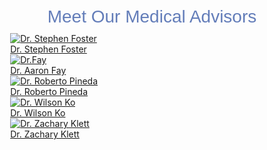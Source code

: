 
<div style="font-family: 'Raleway', sans-serif; color: #637db9; font-size: 200%; padding-top: 5%;">
<p style="margin: 0px auto 0px; text-align: center;">Meet Our Medical Advisors</p>

</div>
<div style="height: auto; padding-top: 2%; padding-bottom: 20%; background: transparent; padding-left: 5%;">
<div class="aa" style="margin: 0px auto; background: transparent; padding-bottom: 40px;">

<div class="bb blackberry"><a href="#"><img src="http://ispsurgical.com/wp-content/uploads/2015/04/Dr.Fos_.RC_.png" alt="Dr. Stephen Foster" /></a>
<div class="text"><a href="#">Dr. Stephen Foster</a></div>
</div>

<div class="bb blackberry"><a href="#"><img src="#" alt="Dr.Fay" /></a>
<div class="text"><a href="#/">Dr. Aaron Fay</a></div>
</div>
<div class="bb blackberry"><a href="#"><img src="#" alt="Dr. Roberto Pineda" /></a>
<div class="text"><a href="#">Dr. Roberto Pineda</a></div>
</div>
<div class="bb blackberry"><a href="http://ispsurgical.com/wilson-ko/"><img src="http://ispsurgical.com/wp-content/uploads/2015/01/Dr.k.png" alt="Dr. Wilson Ko" /></a>
<div class="text"><a href="http://ispsurgical.com/wilson-ko/">Dr. Wilson Ko</a></div>
</div>
<div class="bb blackberry"><a href="http://ispsurgical.com/dr-zachary-klett/"><img src="http://ispsurgical.com/wp-content/uploads/2015/02/z1.png" alt="Dr. Zachary Klett" /></a>
<div class="text"><a href="http://ispsurgical.com/dr-zachary-klett/">Dr. Zachary Klett</a></div>
</div>
</div>
</div>
<div style="background: transparent; height: auto; width: 100%; text-align: center;"><img src="http://ispsurgical.com/wp-content/uploads/2014/08/director.jpg" alt="" /></div>
